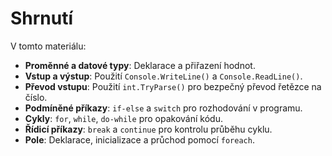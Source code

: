 # Shrnutí

V tomto materiálu:

- **Proměnné a datové typy**: Deklarace a přiřazení hodnot.
- **Vstup a výstup**: Použití `Console.WriteLine()` a `Console.ReadLine()`.
- **Převod vstupu**: Použití `int.TryParse()` pro bezpečný převod řetězce na číslo.
- **Podmíněné příkazy**: `if-else` a `switch` pro rozhodování v programu.
- **Cykly**: `for`, `while`, `do-while` pro opakování kódu.
- **Řídicí příkazy**: `break` a `continue` pro kontrolu průběhu cyklu.
- **Pole**: Deklarace, inicializace a průchod pomocí `foreach`.
